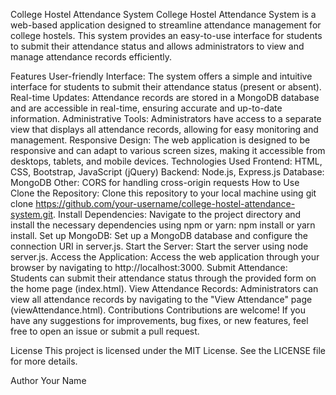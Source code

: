College Hostel Attendance System
College Hostel Attendance System is a web-based application designed to streamline attendance management for college hostels. This system provides an easy-to-use interface for students to submit their attendance status and allows administrators to view and manage attendance records efficiently.

Features
User-friendly Interface: The system offers a simple and intuitive interface for students to submit their attendance status (present or absent).
Real-time Updates: Attendance records are stored in a MongoDB database and are accessible in real-time, ensuring accurate and up-to-date information.
Administrative Tools: Administrators have access to a separate view that displays all attendance records, allowing for easy monitoring and management.
Responsive Design: The web application is designed to be responsive and can adapt to various screen sizes, making it accessible from desktops, tablets, and mobile devices.
Technologies Used
Frontend: HTML, CSS, Bootstrap, JavaScript (jQuery)
Backend: Node.js, Express.js
Database: MongoDB
Other: CORS for handling cross-origin requests
How to Use
Clone the Repository: Clone this repository to your local machine using git clone https://github.com/your-username/college-hostel-attendance-system.git.
Install Dependencies: Navigate to the project directory and install the necessary dependencies using npm or yarn: npm install or yarn install.
Set up MongoDB: Set up a MongoDB database and configure the connection URI in server.js.
Start the Server: Start the server using node server.js.
Access the Application: Access the web application through your browser by navigating to http://localhost:3000.
Submit Attendance: Students can submit their attendance status through the provided form on the home page (index.html).
View Attendance Records: Administrators can view all attendance records by navigating to the "View Attendance" page (viewAttendance.html).
Contributions
Contributions are welcome! If you have any suggestions for improvements, bug fixes, or new features, feel free to open an issue or submit a pull request.

License
This project is licensed under the MIT License. See the LICENSE file for more details.

Author
Your Name